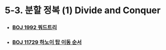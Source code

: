 # 5-3. 분할 정복 (1) Divide and Conquer



- ### [BOJ 1992 쿼드트리](https://github.com/jungtaeyong/alstudy2/blob/ty/5-3%20분할%20정복%20(1)/baekjoon%201992%20쿼드트리.md)

- ### [BOJ 11729 하노이 탑 이동 순서](https://github.com/jungtaeyong/alstudy2/blob/ty/5-3%20분할%20정복%20(1)/baekjoon%2011729%20하노이%20탑%20이동%20순서%20.md)

  ### 


